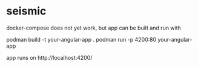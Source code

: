 # seismic

docker-compose does not yet work, but app can be built and run with

podman build -t your-angular-app .
podman run -p 4200:80 your-angular-app

app runs on http://localhost:4200/
